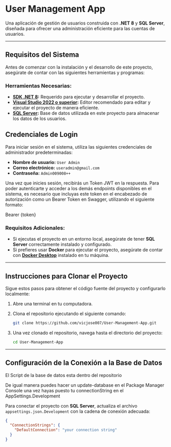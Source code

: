 # **User Management App**

Una aplicación de gestión de usuarios construida con **.NET 8** y **SQL Server**, diseñada para ofrecer una administración eficiente para las cuentas de usuarios.

---

## **Requisitos del Sistema**

Antes de comenzar con la instalación y el desarrollo de este proyecto, asegúrate de contar con las siguientes herramientas y programas:

### **Herramientas Necesarias:**
- **[SDK .NET 8](https://dotnet.microsoft.com/download/dotnet/8.0):** Requerido para ejecutar y desarrollar el proyecto.
- **[Visual Studio 2022 o superior](https://visualstudio.microsoft.com/vs/):** Editor recomendado para editar y ejecutar el proyecto de manera eficiente.
- **[SQL Server](https://www.microsoft.com/en-us/sql-server/sql-server-downloads):** Base de datos utilizada en este proyecto para almacenar los datos de los usuarios.

## **Credenciales de Login**

Para iniciar sesión en el sistema, utiliza las siguientes credenciales de administrador predeterminadas:

- **Nombre de usuario:** `User Admin`
- **Correo electrónico:** `useradmin@gmail.com`
- **Contraseña:** `Admin009008++`
  
Una vez que inicies sesión, recibirás un Token JWT en la respuesta.
Para poder autenticarte y acceder a los demás endpoints disponibles en el sistema, es necesario que incluyas este token en el encabezado de autorización como un Bearer Token en Swagger, utilizando el siguiente formato:

 Bearer {token}
    
### **Requisitos Adicionales:**
- Si ejecutas el proyecto en un entorno local, asegúrate de tener **SQL Server** correctamente instalado y configurado.
- Si prefieres usar **Docker** para ejecutar el proyecto, asegúrate de contar con **[Docker Desktop](https://www.docker.com/products/docker-desktop)** instalado en tu máquina.

---

## **Instrucciones para Clonar el Proyecto**

Sigue estos pasos para obtener el código fuente del proyecto y configurarlo localmente:

1. Abre una terminal en tu computadora.
2. Clona el repositorio ejecutando el siguiente comando:

    ```bash
    git clone https://github.com/vicjose007/User-Management-App.git
    ```

3. Una vez clonado el repositorio, navega hasta el directorio del proyecto:

    ```bash
    cd User-Management-App
    ```

---

## **Configuración de la Conexión a la Base de Datos**

El Script de la base de datos esta dentro del repositorio

De igual manera puedes hacer un update-database en el Package Manager Console una vez hayas puesto tu connectionString en el AppSettings.Development

Para conectar el proyecto con **SQL Server**, actualiza el archivo `appsettings.json.Development` con la cadena de conexión adecuada:

```json
{
  "ConnectionStrings": {
    "DefaultConnection": "your connection string"
  }
}
